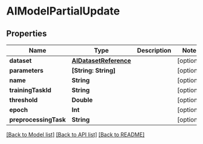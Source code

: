 # AIModelPartialUpdate

## Properties

Name | Type | Description | Notes
------------ | ------------- | ------------- | -------------
**dataset** | [**AIDatasetReference**](AIDatasetReference.md) |  | [optional] 
**parameters** | **[String: String]** |  | [optional] 
**name** | **String** |  | [optional] 
**trainingTaskId** | **String** |  | [optional] 
**threshold** | **Double** |  | [optional] 
**epoch** | **Int** |  | [optional] 
**preprocessingTask** | **String** |  | [optional] 

[[Back to Model list]](../#documentation-for-models) [[Back to API list]](../#documentation-for-api-endpoints) [[Back to README]](../)


